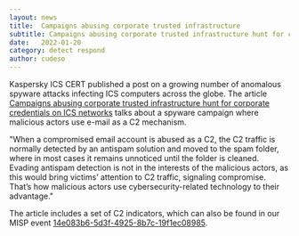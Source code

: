 ```yaml
---
layout: news
title:  Campaigns abusing corporate trusted infrastructure
subtitle: Campaigns abusing corporate trusted infrastructure hunt for corporate credentials on ICS networks
date:   2022-01-20
category: detect respond
author: cudeso
---
```

Kaspersky ICS CERT published a post on a growing number of anomalous spyware attacks infecting ICS computers across the globe. The article [Campaigns abusing corporate trusted infrastructure hunt for corporate credentials on ICS networks](https://ics-cert.kaspersky.com/publications/reports/2022/01/19/campaigns-abusing-corporate-trusted-infrastructure-hunt-for-corporate-credentials-on-ics-networks/) talks 
about a spyware campaign where malicious actors use e-mail as a C2 mechanism.

"When a compromised email account is abused as a C2, the C2 traffic is normally detected by an antispam solution and moved to the spam folder, where in most cases it remains unnoticed until the folder is cleaned. Evading antispam detection is not in the interests of the malicious actors, as this would bring victims’ attention to C2 traffic, signaling compromise. That’s how malicious actors use cybersecurity-related technology to their advantage."

The article includes a set of C2 indicators, which can also be found in our MISP event [14e083b6-5d3f-4925-8b7c-19f1ec08985](https://www.botvrij.eu/data/feed-osint/14e083b6-5d3f-4925-8b7c-19f1ec089859.json).